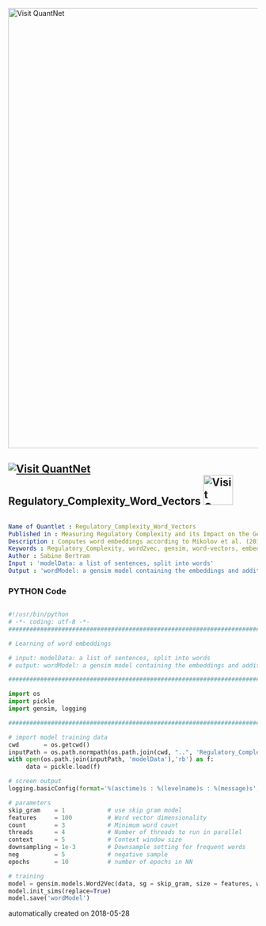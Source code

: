 [<img src="https://github.com/QuantLet/Styleguide-and-FAQ/blob/master/pictures/banner.png" width="888" alt="Visit QuantNet">](http://quantlet.de/)

## [<img src="https://github.com/QuantLet/Styleguide-and-FAQ/blob/master/pictures/qloqo.png" alt="Visit QuantNet">](http://quantlet.de/) **Regulatory_Complexity_Word_Vectors** [<img src="https://github.com/QuantLet/Styleguide-and-FAQ/blob/master/pictures/QN2.png" width="60" alt="Visit QuantNet 2.0">](http://quantlet.de/)

```yaml

Name of Quantlet : Regulatory_Complexity_Word_Vectors
Published in : Measuring Regulatory Complexity and its Impact on the German Banking Sector
Description : Computes word embeddings according to Mikolov et al. (2013) word2vec using gensim
Keywords : Regulatory_Complexity, word2vec, gensim, word-vectors, embeddings
Author : Sabine Bertram
Input : 'modelData: a list of sentences, split into words'
Output : 'wordModel: a gensim model containing the embeddings and additional info'

```

### PYTHON Code
```python

#!/usr/bin/python
# -*- coding: utf-8 -*-
################################################################################

# Learning of word embeddings

# input: modelData: a list of sentences, split into words
# output: wordModel: a gensim model containing the embeddings and additional info

################################################################################

import os
import pickle
import gensim, logging

################################################################################

# import model training data
cwd       = os.getcwd()
inputPath = os.path.normpath(os.path.join(cwd, "..", 'Regulatory_Complexity_Preprocessing'))
with open(os.path.join(inputPath, 'modelData'),'rb') as f:
     data = pickle.load(f)

# screen output
logging.basicConfig(format='%(asctime)s : %(levelname)s : %(message)s', level=logging.INFO)

# parameters
skip_gram    = 1            # use skip gram model
features     = 100          # Word vector dimensionality
count        = 3            # Minimum word count
threads      = 4            # Number of threads to run in parallel
context      = 5            # Context window size
downsampling = 1e-3         # Downsample setting for frequent words
neg          = 5            # negative sample
epochs       = 10           # number of epochs in NN

# training
model = gensim.models.Word2Vec(data, sg = skip_gram, size = features, window = context, min_count = count, workers = threads, negative = neg, iter = epochs)
model.init_sims(replace=True)
model.save('wordModel')

```

automatically created on 2018-05-28